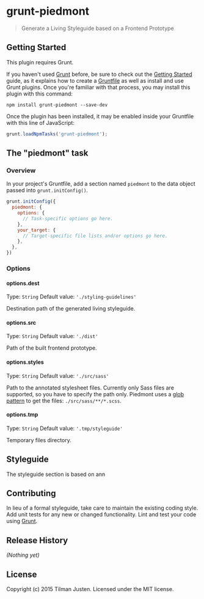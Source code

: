 # grunt-piedmont

> Generate a Living Styleguide based on a Frontend Prototype

## Getting Started
This plugin requires Grunt.

If you haven't used [Grunt](http://gruntjs.com/) before, be sure to check out the [Getting Started](http://gruntjs.com/getting-started) guide, as it explains how to create a [Gruntfile](http://gruntjs.com/sample-gruntfile) as well as install and use Grunt plugins. Once you're familiar with that process, you may install this plugin with this command:

```shell
npm install grunt-piedmont --save-dev
```

Once the plugin has been installed, it may be enabled inside your Gruntfile with this line of JavaScript:

```js
grunt.loadNpmTasks('grunt-piedmont');
```

## The "piedmont" task

### Overview
In your project's Gruntfile, add a section named `piedmont` to the data object passed into `grunt.initConfig()`.

```js
grunt.initConfig({
  piedmont: {
    options: {
      // Task-specific options go here.
    },
    your_target: {
      // Target-specific file lists and/or options go here.
    },
  },
})
```

### Options

#### options.dest
Type: `String`
Default value: `'./styling-guidelines'`

Destination path of the generated living styleguide.

#### options.src
Type: `String`
Default value: `'./dist'`

Path of the built frontend prototype.

#### options.styles
Type: `String`
Default value: `'./src/sass'`

Path to the annotated stylesheet files. Currently only Sass files are supported, so you have to specify the path only. 
Piedmont uses a [glob pattern](https://www.npmjs.com/package/glob) to get the files: `./src/sass/**/*.scss`. 

#### options.tmp
Type: `String`
Default value: `'.tmp/styleguide'`

Temporary files directory.

## Styleguide

The styleguide section is based on ann 

## Contributing
In lieu of a formal styleguide, take care to maintain the existing coding style. Add unit tests for any new or changed functionality. Lint and test your code using [Grunt](http://gruntjs.com/).

## Release History
_(Nothing yet)_

## License
Copyright (c) 2015 Tilman Justen. Licensed under the MIT license.
